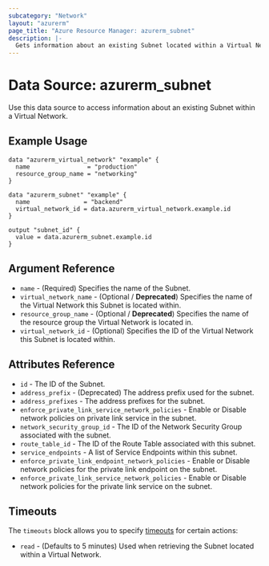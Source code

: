 ```yaml
---
subcategory: "Network"
layout: "azurerm"
page_title: "Azure Resource Manager: azurerm_subnet"
description: |-
  Gets information about an existing Subnet located within a Virtual Network.
---
```


# Data Source: azurerm_subnet

Use this data source to access information about an existing Subnet within a Virtual Network.

## Example Usage

```hcl
data "azurerm_virtual_network" "example" {
  name                = "production"
  resource_group_name = "networking"
}

data "azurerm_subnet" "example" {
  name               = "backend"
  virtual_network_id = data.azurerm_virtual_network.example.id
}

output "subnet_id" {
  value = data.azurerm_subnet.example.id
}
```

## Argument Reference

* `name` - (Required) Specifies the name of the Subnet.
* `virtual_network_name` - (Optional / **Deprecated**) Specifies the name of the Virtual Network this Subnet is located within.
* `resource_group_name` - (Optional / **Deprecated**) Specifies the name of the resource group the Virtual Network is located in.
* `virtual_network_id` - (Optional) Specifies the ID of the Virtual Network this Subnet is located within.

## Attributes Reference

* `id` - The ID of the Subnet.
* `address_prefix` - (Deprecated) The address prefix used for the subnet.
* `address_prefixes` - The address prefixes for the subnet.
* `enforce_private_link_service_network_policies` - Enable or Disable network policies on private link service in the subnet.
* `network_security_group_id` - The ID of the Network Security Group associated with the subnet.
* `route_table_id` - The ID of the Route Table associated with this subnet.
* `service_endpoints` - A list of Service Endpoints within this subnet.
* `enforce_private_link_endpoint_network_policies` - Enable or Disable network policies for the private link endpoint on the subnet.
* `enforce_private_link_service_network_policies` - Enable or Disable network policies for the private link service on the subnet.

## Timeouts

The `timeouts` block allows you to specify [timeouts](https://www.terraform.io/docs/configuration/resources.html#timeouts) for certain actions:

* `read` - (Defaults to 5 minutes) Used when retrieving the Subnet located within a Virtual Network.
